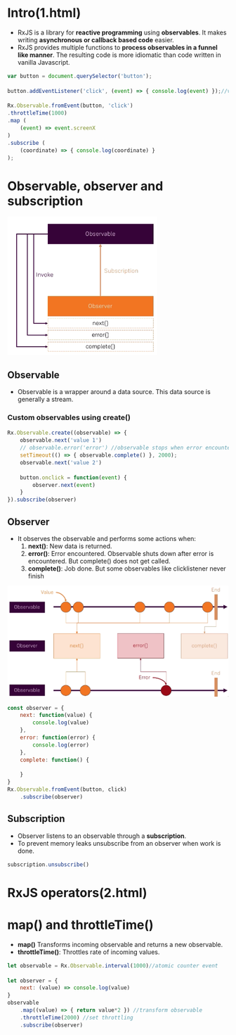 # Intro(1.html)
- RxJS is a library for **reactive programming** using **observables**. It makes writing **asynchronous or callback based code** easier.
- RxJS provides multiple functions to **process observables in a funnel like manner**. The resulting code is more idiomatic than code written in vanilla Javascript.
```js
var button = document.querySelector('button');

button.addEventListener('click', (event) => { console.log(event) });//vanilla

Rx.Observable.fromEvent(button, 'click')
.throttleTime(1000)
.map (
    (event) => event.screenX
)
.subscribe (
    (coordinate) => { console.log(coordinate) }
);
```
# Observable, observer and subscription
![](images/2020-03-17-18-13-16.png)
## Observable
- Observable is a wrapper around a data source. This data source is generally a stream.

### Custom observables using create()
```js
Rx.Observable.create((observable) => {
    observable.next('value 1')
    // observable.error('error') //observable stops when error encountered
    setTimeout(() => { observable.complete() }, 2000);
    observable.next('value 2')

    button.onclick = function(event) {
        observer.next(event)
    }
}).subscribe(observer)
```
## Observer
- It observes the observable and performs some actions when:
    1. **next()**: New data is returned.
    2. **error()**: Error encountered. Observable shuts down after error is encountered. But complete() does not get called.
    3. **complete()**: Job done. But some observables like clicklistener never finish

![](images/2020-03-17-18-19-30.png)
```js
const observer = {
    next: function(value) {
        console.log(value)
    },
    error: function(error) {
        console.log(error)
    },
    complete: function() {
        
    }
}
Rx.Observable.fromEvent(button, click)
    .subscribe(observer)
```
## Subscription
- Observer listens to an observable through a **subscription**.
- To prevent memory leaks unsubscribe from an observer when work is done.
```js
subscription.unsubscribe()
```

# RxJS operators(2.html)
# map() and throttleTime()
- **map()** Transforms incoming observable and returns a new observable.
- **throttleTime()**: Throttles rate of incoming values.
```js
let observable = Rx.Observable.interval(1000)//atomic counter event

let observer = {
    next: (value) => console.log(value)
}
observable
    .map((value) => { return value*2 }) //transform observable
    .throttleTime(2000) //set throttling
    .subscribe(observer)
```